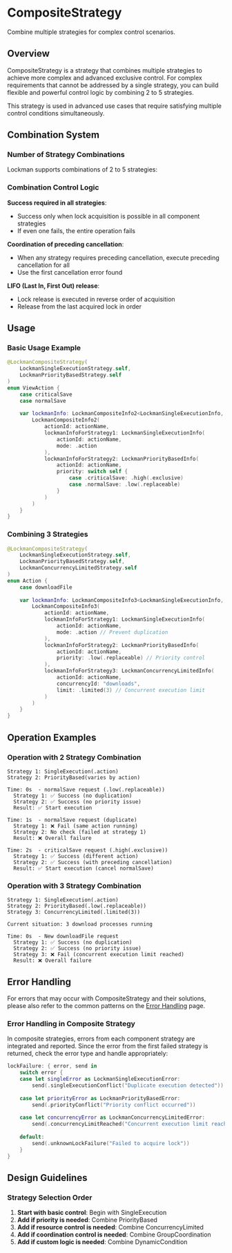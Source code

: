 # CompositeStrategy

Combine multiple strategies for complex control scenarios.

## Overview

CompositeStrategy is a strategy that combines multiple strategies to achieve more complex and advanced exclusive control. For complex requirements that cannot be addressed by a single strategy, you can build flexible and powerful control logic by combining 2 to 5 strategies.

This strategy is used in advanced use cases that require satisfying multiple control conditions simultaneously.

## Combination System

### Number of Strategy Combinations

Lockman supports combinations of 2 to 5 strategies:

### Combination Control Logic

**Success required in all strategies**:
- Success only when lock acquisition is possible in all component strategies
- If even one fails, the entire operation fails

**Coordination of preceding cancellation**:
- When any strategy requires preceding cancellation, execute preceding cancellation for all
- Use the first cancellation error found

**LIFO (Last In, First Out) release**:
- Lock release is executed in reverse order of acquisition
- Release from the last acquired lock in order

## Usage

### Basic Usage Example

```swift
@LockmanCompositeStrategy(
    LockmanSingleExecutionStrategy.self,
    LockmanPriorityBasedStrategy.self
)
enum ViewAction {
    case criticalSave
    case normalSave
    
    var lockmanInfo: LockmanCompositeInfo2<LockmanSingleExecutionInfo, LockmanPriorityBasedInfo> {
        LockmanCompositeInfo2(
            actionId: actionName,
            lockmanInfoForStrategy1: LockmanSingleExecutionInfo(
                actionId: actionName,
                mode: .action
            ),
            lockmanInfoForStrategy2: LockmanPriorityBasedInfo(
                actionId: actionName,
                priority: switch self {
                    case .criticalSave: .high(.exclusive)
                    case .normalSave: .low(.replaceable)
                }
            )
        )
    }
}
```

### Combining 3 Strategies

```swift
@LockmanCompositeStrategy(
    LockmanSingleExecutionStrategy.self,
    LockmanPriorityBasedStrategy.self,
    LockmanConcurrencyLimitedStrategy.self
)
enum Action {
    case downloadFile
    
    var lockmanInfo: LockmanCompositeInfo3<LockmanSingleExecutionInfo, LockmanPriorityBasedInfo, LockmanConcurrencyLimitedInfo> {
        LockmanCompositeInfo3(
            actionId: actionName,
            lockmanInfoForStrategy1: LockmanSingleExecutionInfo(
                actionId: actionName,
                mode: .action // Prevent duplication
            ),
            lockmanInfoForStrategy2: LockmanPriorityBasedInfo(
                actionId: actionName,
                priority: .low(.replaceable) // Priority control
            ),
            lockmanInfoForStrategy3: LockmanConcurrencyLimitedInfo(
                actionId: actionName,
                concurrencyId: "downloads",
                limit: .limited(3) // Concurrent execution limit
            )
        )
    }
}
```

## Operation Examples

### Operation with 2 Strategy Combination

```
Strategy 1: SingleExecution(.action)
Strategy 2: PriorityBased(varies by action)

Time: 0s  - normalSave request (.low(.replaceable))
  Strategy 1: ✅ Success (no duplication)
  Strategy 2: ✅ Success (no priority issue)
  Result: ✅ Start execution

Time: 1s  - normalSave request (duplicate)
  Strategy 1: ❌ Fail (same action running)
  Strategy 2: No check (failed at strategy 1)
  Result: ❌ Overall failure

Time: 2s  - criticalSave request (.high(.exclusive))
  Strategy 1: ✅ Success (different action)
  Strategy 2: ✅ Success (with preceding cancellation)
  Result: ✅ Start execution (cancel normalSave)
```

### Operation with 3 Strategy Combination

```
Strategy 1: SingleExecution(.action)
Strategy 2: PriorityBased(.low(.replaceable))  
Strategy 3: ConcurrencyLimited(.limited(3))

Current situation: 3 download processes running

Time: 0s  - New downloadFile request
  Strategy 1: ✅ Success (no duplication)
  Strategy 2: ✅ Success (no priority issue)
  Strategy 3: ❌ Fail (concurrent execution limit reached)
  Result: ❌ Overall failure
```

## Error Handling

For errors that may occur with CompositeStrategy and their solutions, please also refer to the common patterns on the [Error Handling](<doc:ErrorHandling>) page.

### Error Handling in Composite Strategy

In composite strategies, errors from each component strategy are integrated and reported. Since the error from the first failed strategy is returned, check the error type and handle appropriately:

```swift
lockFailure: { error, send in
    switch error {
    case let singleError as LockmanSingleExecutionError:
        send(.singleExecutionConflict("Duplicate execution detected"))
        
    case let priorityError as LockmanPriorityBasedError:
        send(.priorityConflict("Priority conflict occurred"))
        
    case let concurrencyError as LockmanConcurrencyLimitedError:
        send(.concurrencyLimitReached("Concurrent execution limit reached"))
        
    default:
        send(.unknownLockFailure("Failed to acquire lock"))
    }
}
```

## Design Guidelines

### Strategy Selection Order

1. **Start with basic control**: Begin with SingleExecution
2. **Add if priority is needed**: Combine PriorityBased
3. **Add if resource control is needed**: Combine ConcurrencyLimited
4. **Add if coordination control is needed**: Combine GroupCoordination
5. **Add if custom logic is needed**: Combine DynamicCondition

